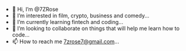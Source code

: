 - 👋 Hi, I’m @7ZRose
- 👀 I’m interested in film, crypto, business and comedy...
- 🌱 I’m currently learning fintech and coding...
- 💞️ I’m looking to collaborate on things that will help me learn how to code...
- 📫 How to reach me 7zrose7@gmail.com...

<!---
7ZRose/7ZRose is a ✨ special ✨ repository because its `README.md` (this file) appears on your GitHub profile.
You can click the Preview link to take a look at your changes.
--->
